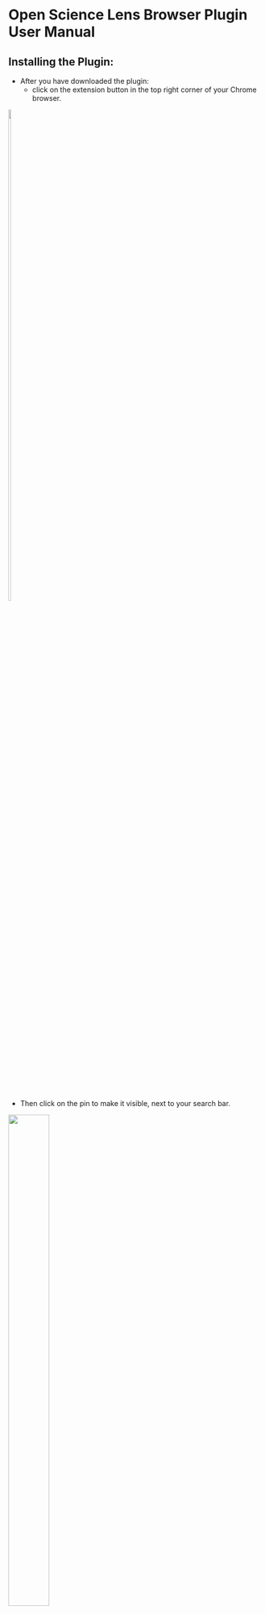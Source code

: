 # Open Science Lens Browser Plugin User Manual

## Installing the Plugin:

* After you have downloaded the plugin:
  * click on the extension button in the top right corner of your Chrome browser.  
<img src="./images-plugin/extension-button.PNG" width="10%" height="50%">

  * Then click on the pin to make it visible, next to your search bar.  
<img src="./images-plugin/extension-list.PNG" width="40%" height="50%">

## Plugin Settings:

By clicking the gear on the top right of the side panel you will be lead to the settings page.  
<img src="./images-plugin/settings-select.PNG" width="40%" height="50%">
<img src="./images-plugin/settings-menu.PNG" width="18%" height="50%">

By clicking the desired category a list will open with the available settings. There are two types of settings: "general" and "other" with "other" being a filter mechanism for each type of doi.

General settings:  
<img src="./images-plugin/settings-general.PNG" width="30%" height="50%">

There are three available types of settings: Language, AutoScan and Show Badge.  
* Language:
  * English

* AutoScan:  
  * Manual: you have to click the "Scan" button.
  * Auto: scans at certain intervals.
  * On Page Load: scans once automatically when page loads.

  <img src="./images-plugin/settings-general-scanning.PNG" width="30%" height="50%">

* Show Badge:
	Show badge is a settings that allows a user to access the desirable DOI only through the list on the side panel. That way there is no externeal infulence on the website.
  * On  
	<img src="./images-plugin/scan-badge-on.PNG" width="40%" height="50%">

  * Off  
	<img src="./images-plugin/scan-badge-off.PNG" width="40%" height="50%">

Other settings:

There are five available types of settings:

* Dataset
* Publication
* Software
* Project
* Other

Each of them controls what is shown for each type. (example shown is for Dataset)

<img src="./images-plugin/settings-publication.PNG" width="20%" height="50%">
<img src="./images-plugin/scan-publication-filter.PNG" width="35%" height="50%">

## Login

Clicking the "Login" button will open a new tab with the Open Science Lens WebApp for the user to log in. Once logged in it will show the user's name.

<img src="./images-plugin/login.PNG" width="20%" height="50%">
<img src="./images-plugin/login-successful.PNG" width="40%" height="50%">  
<img src="./images-plugin/login-successful-name.PNG" width="60%" height="50%">

## Scanning:

There are multiple ways to scan (manually, automatically or on page load) resulting in:
* a list in the side panel  
<img src="./images-plugin/scanned.PNG" width="60%" height="50%">

* possible badges on the website.  
<img src="./images-plugin/scanned-badges.PNG" width="60%" height="50%">

## Clearing:

Clear can be done by clicking on the "Clear" button and can be used to clean the side panel and the website from all the available information if the user doesn't want to see it.  
<img src="./images-plugin/clear.PNG" width="40%" height="50%">

## Highlight and search OpenAIRE:

Highlight a certain word or phrase and right click on it. Then click on the option "Explore OpenAIRE". It will open a new tab on the OpenAIRE website with the search term you have highlighted.  
<img src="./images-plugin/highlight-menu.PNG" width="50%" height="50%">

## Visit OpenAIRE:

In the side panel by clicking the button "Visit OpenAIRE" it will open a new tab and take you to the OpenAIRE website.  
<img src="./images-plugin/visit-openaire.PNG" width="40%" height="50%">

## Visit Open Science Lens Github repository:

In the side panel by clicking the button "Embed Open Science Lens to your page" it will open a new tab and take you to the Github repository where you will find information about the Open Science Lens Widget.  
<img src="./images-plugin/visit-github.PNG" width="40%" height="50%">

## DOI in side panel:

By clicking on the DOI in the side panel you see the general information that is available to you through OpenAIRE and further more you can click on the sliders to access the value of that information.  
<img src="./images-plugin/single-doi-select.PNG" width="40%" height="50%">
<img src="./images-plugin/single-doi-info.PNG" width="30%" height="50%">

## DOI and Badges:

Similarly by clicking on a badge next to the DOI you want, you'll see the general information that is available to you through OpenAIRE and further more you can click on the sliders to access the value of that information.  
<img src="./images-plugin/single-doi-badge-select.PNG" width="60%" height="50%">  
<img src="./images-plugin/single-doi-badge-info.PNG" width="40%" height="50%">

## Widget Blocker:

If there is both a plugin installed and activated and a widget in a website, depending on the widget settings, the widget might not allow the plugin to scan.  
<!-- <img src="./images-plugin/widget-blocker.PNG" width="40%" height="50%"> -->
